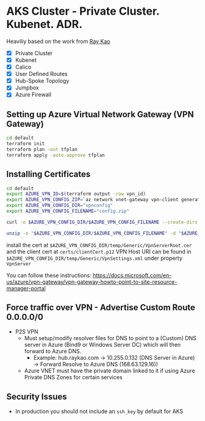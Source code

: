 # AKS Cluster - Private Cluster. Kubenet. ADR.
Heaviliy based on the work from [Ray Kao](https://github.com/raykao)

 - [x] Private Cluster
 - [x] Kubenet
 - [x] Calico
 - [x] User Defined Routes
 - [x] Hub-Spoke Topology
 - [x] Jumpbox
 - [x] Azure Firewall

## Setting up Azure Virtual Network Gateway (VPN Gateway)

```bash
cd default
terraform init
terraform plan -out tfplan
terraform apply -auto-approve tfplan
```

## Installing Certificates

```bash
cd default
export AZURE_VPN_ID=$(terraform output -raw vpn_id)
export AZURE_VPN_CONFIG_ZIP=`az network vnet-gateway vpn-client generate --ids $AZURE_VPN_ID --processor-architecture Amd64 -o tsv`
export AZURE_VPN_CONFIG_DIR="vpnconfig"
export AZURE_VPN_CONFIG_FILENAME="config.zip"

curl -o $AZURE_VPN_CONFIG_DIR/$AZURE_VPN_CONFIG_FILENAME --create-dirs  $AZURE_VPN_CONFIG_ZIP

unzip -o "$AZURE_VPN_CONFIG_DIR/$AZURE_VPN_CONFIG_FILENAME" -d "$AZURE_VPN_CONFIG_DIR/temp"
```

install the cert at ```$AZURE_VPN_CONFIG_DIR/temp/Generic/VpnServerRoot.cer``` and the client cert at ```certs/clientCert.p12```
VPN Host URI can be found in ```$AZURE_VPN_CONFIG_DIR/temp/Generic/VpnSettings.xml``` under property ```VpnServer```

You can follow these instructions: https://docs.microsoft.com/en-us/azure/vpn-gateway/vpn-gateway-howto-point-to-site-resource-manager-portal


## Force traffic over VPN - Advertise Custom Route 0.0.0.0/0

- P2S VPN
	- Must setup/modify resolver files for DNS to point to a (Custom) DNS server in Azure (Bind9 or Windows Server DC) which will then forward to Azure DNS.
		- Example: hub.raykao.com -> 10.255.0.132 (DNS Server in Azure) -> Forward Resolve to Azure DNS (168.63.129.16))
	- Azure VNET must have the private domain linked to it if using Azure Private DNS Zones for certain services

## Security Issues
- In production you should not include an ```ssh_key``` by default for AKS
